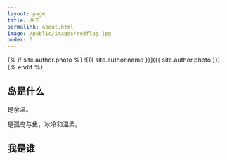 ```yaml
---
layout: page
title: 关于
permalink: about.html
image: /public/images/redflag.jpg
order: 5
---
```


{% if site.author.photo %}
![{{ site.author.name }}]({{ site.author.photo }})
{% endif %}

## 岛是什么

是余温。

是孤岛与鱼，冰冷和温柔。

## 我是谁
